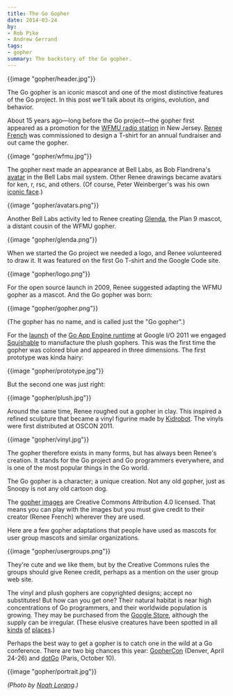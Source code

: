```yaml
---
title: The Go Gopher
date: 2014-03-24
by:
- Rob Pike
- Andrew Gerrand
tags:
- gopher
summary: The backstory of the Go gopher.
---
```



{{image "gopher/header.jpg"}}

The Go gopher is an iconic mascot and one of the most distinctive features of the Go project.
In this post we'll talk about its origins,
evolution, and behavior.

About 15 years ago—long before the Go project—the gopher first appeared as
a promotion for the [WFMU radio station](https://wfmu.org/) in New Jersey.
[Renee French](http://reneefrench.blogspot.com) was commissioned to
design a T-shirt for an annual fundraiser and out came the gopher.

{{image "gopher/wfmu.jpg"}}

The gopher next made an appearance at Bell Labs,
as Bob Flandrena's [avatar](https://research.swtch.com/face) in the Bell Labs mail system.
Other Renee drawings became avatars for ken, r, rsc, and others.
(Of course, Peter Weinberger's was his own [iconic face](http://spinroot.com/pico/pjw.html).)

{{image "gopher/avatars.png"}}

Another Bell Labs activity led to Renee creating [Glenda](https://9p.io/plan9/glenda.html),
the Plan 9 mascot, a distant cousin of the WFMU gopher.

{{image "gopher/glenda.png"}}

When we started the Go project we needed a logo,
and Renee volunteered to draw it.
It was featured on the first Go T-shirt and the Google Code site.

{{image "gopher/logo.png"}}

For the open source launch in 2009, Renee suggested adapting the WFMU gopher as a mascot. And the Go gopher was born:

{{image "gopher/gopher.png"}}

(The gopher has no name, and is called just the "Go gopher".)

For the [launch](https://www.youtube.com/watch?v=-i0hat7pdpk#t=24m40s)
of the [Go App Engine runtime](https://developers.google.com/appengine/docs/go) at
Google I/O 2011 we engaged [Squishable](http://squishable.com) to manufacture the plush gophers.
This was the first time the gopher was colored blue and appeared in three dimensions.
The first prototype was kinda hairy:

{{image "gopher/prototype.jpg"}}

But the second one was just right:

{{image "gopher/plush.jpg"}}

Around the same time, Renee roughed out a gopher in clay.
This inspired a refined sculpture that became a vinyl figurine made by [Kidrobot](http://www.kidrobot.com/).
The vinyls were first distributed at OSCON 2011.

{{image "gopher/vinyl.jpg"}}

The gopher therefore exists in many forms,
but has always been Renee's creation.
It stands for the Go project and Go programmers everywhere,
and is one of the most popular things in the Go world.

The Go gopher is a character; a unique creation. Not any old gopher, just as Snoopy is not any old cartoon dog.

The [gopher images](/doc/gopher/) are Creative Commons Attribution 4.0 licensed.
That means you can play with the images but you must give credit to their
creator (Renee French) wherever they are used.

Here are a few gopher adaptations that people have used as mascots for user group mascots and similar organizations.

{{image "gopher/usergroups.png"}}

They're cute and we like them, but by the Creative Commons rules the groups
should give Renee credit,
perhaps as a mention on the user group web site.

The vinyl and plush gophers are copyrighted designs;
accept no substitutes!
But how can you get one? Their natural habitat is near high concentrations of Go programmers,
and their worldwide population is growing.
They may be purchased from the [Google Store](https://www.googlemerchandisestore.com/Google+Redesign/Fun/Go+Gopher+Blue+Squishable.axd?cid=1399),
although the supply can be irregular.
(These elusive creatures have been spotted in all [kinds](http://www.flickr.com/photos/pinkhamsters/sets/72157627910426064/) [of](https://plus.google.com/107966629974328136037/posts/TcFA9zHzQB8) [places](https://twitter.com/goroutine).)

Perhaps the best way to get a gopher is to catch one in the wild at a Go conference.
There are two big chances this year: [GopherCon](http://gophercon.com/) (Denver,
April 24-26) and [dotGo](http://dotgo.eu) (Paris, October 10).

{{image "gopher/portrait.jpg"}}

_(Photo by_ [_Noah Lorang_](https://twitter.com/noahhlo/status/437395572081688576)_.)_
